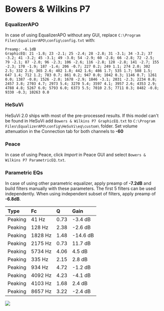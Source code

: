 # Bowers & Wilkins P7

### EqualizerAPO
In case of using EqualizerAPO without any GUI, replace `C:\Program Files\EqualizerAPO\config\config.txt`
with:
```
Preamp: -6.1dB
GraphicEQ: 21 -1.8; 23 -2.1; 25 -2.4; 28 -2.8; 31 -3.1; 34 -3.2; 37 -3.2; 41 -3.2; 45 -3.1; 49 -3.0; 54 -2.9; 60 -2.8; 66 -2.8; 72 -2.5; 79 -2.1; 87 -2.0; 96 -2.3; 106 -2.6; 116 -2.8; 128 -2.8; 141 -2.7; 155 -2.3; 170 -1.9; 187 -1.4; 206 -0.7; 227 0.2; 249 1.1; 274 2.0; 302 2.5; 332 2.8; 365 2.6; 402 1.8; 442 1.6; 486 1.7; 535 1.7; 588 1.5; 647 1.4; 712 1.2; 783 0.7; 861 0.2; 947 0.0; 1042 0.3; 1146 0.7; 1261 0.0; 1387 -0.8; 1526 -2.0; 1678 -2.9; 1846 -3.1; 2031 -2.3; 2234 0.8; 2457 3.8; 2703 4.7; 2973 5.4; 3270 5.4; 3597 4.1; 3957 2.6; 4353 2.9; 4788 4.8; 5267 6.0; 5793 6.0; 6373 5.5; 7010 2.5; 7711 0.3; 8482 -0.8; 9330 -0.3; 10263 0.0
```

### HeSuVi
HeSuVi 2.0 ships with most of the pre-processed results. If this model can't be found in HeSuVi add
`Bowers & Wilkins P7 GraphicEQ.txt` to `C:\Program Files\EqualizerAPO\config\HeSuVi\eq\custom\` folder.
Set volume attenuation in the Connection tab for both channels to **-60**

### Peace
In case of using Peace, click *Import* in Peace GUI and select `Bowers & Wilkins P7 ParametricEQ.txt`.

### Parametric EQs
In case of using other parametric equalizer, apply preamp of **-7.2dB** and build filters manually
with these parameters. The first 5 filters can be used independently.
When using independent subset of filters, apply preamp of **-6.8dB**.

| Type    | Fc      |    Q | Gain     |
|:--------|:--------|:-----|:---------|
| Peaking | 41 Hz   | 0.73 | -3.4 dB  |
| Peaking | 128 Hz  | 2.38 | -2.6 dB  |
| Peaking | 1828 Hz | 1.48 | -14.6 dB |
| Peaking | 2175 Hz | 0.73 | 11.7 dB  |
| Peaking | 5734 Hz | 4.06 | 4.5 dB   |
| Peaking | 335 Hz  | 2.15 | 2.8 dB   |
| Peaking | 934 Hz  | 4.72 | -1.2 dB  |
| Peaking | 4092 Hz | 4.23 | -4.1 dB  |
| Peaking | 4103 Hz | 1.68 | 2.4 dB   |
| Peaking | 8657 Hz | 3.22 | -2.4 dB  |

![](https://raw.githubusercontent.com/jaakkopasanen/AutoEq/master/results/rtings/sbaf-serious/Bowers%20&%20Wilkins%20P7/Bowers%20&%20Wilkins%20P7.png)